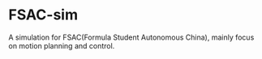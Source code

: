 # FSAC-sim
A simulation for FSAC(Formula Student Autonomous China), mainly focus on motion planning and control.

